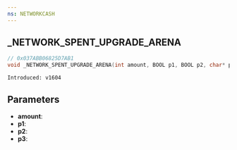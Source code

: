 ```yaml
---
ns: NETWORKCASH
---
```

## _NETWORK_SPENT_UPGRADE_ARENA

```c
// 0x037ABB06825D7AB1
void _NETWORK_SPENT_UPGRADE_ARENA(int amount, BOOL p1, BOOL p2, char* p3);
```

```
Introduced: v1604
```

## Parameters
* **amount**:
* **p1**:
* **p2**:
* **p3**:

